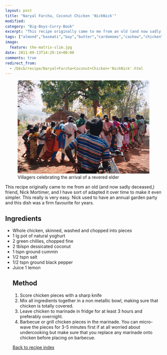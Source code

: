 ```yaml
---
layout: post
title: "Naryal Farcha, Coconut Chicken 'NickNick'"
modified:
category: "Big-Boys-Curry-Book"
excerpt: "This recipe originally came to me from an old (and now sadly deceased,) friend"
tags: ["almond","basmati","bay","butter","cardomoms","cashew","chicken","cinnamon","cloves","cumin","ghee","lamb","mace","nuts","pepper","rice","saffron","turmeric"]
image:
  feature: the-matrix-slim.jpg
date: 2011-09-13T14:29:14+00:00
comments: true
redirect_from: 
  - /bbcb/recipe/Naryal+Farcha+Coconut+Chicken+'NickNick'.html
---
```


<figure>
	<a href="/images/bbcb/photo17_14.jpg" alt="Dancing, Orrisa, India" title="Dancing, Orrisa, India &#169; Ashley Kitson 13/09/2011"><img src="/images/bbcb/photo17_14.jpg"/></a>
	<figcaption>Villagers celebrating the arrival of a revered elder</figcaption>
</figure>

This recipe originally came to me from an old (and now sadly deceased,) friend, Nick Mortimer, and I have sort of adapted it over time to make it even simpler. This really is very easy. Nick used to have an annual garden party and this dish was a firm favourite for years.
        
## Ingredients
        
<ul><li>Whole chicken, skinned, washed and chopped into pieces</li><li>1 lg pot of natural yoghurt</li><li>2 green chillies, chopped fine</li><li>2 tblspn dessicated coconut</li><li>1 tspn ground cummin</li><li>1/2 tspn salt</li><li>1/2 tspn ground black pepper</li><li>Juice 1 lemon</p>
        
## Method

<ol><li>Score chicken pieces with a sharp knife</li><li>Mix all ingredients together in a non metallic bowl, making sure that chicken is totally covered.</li><li>Leave chicken to marinade in fridge for at least 3 hours and preferably overnight.</li><li>Barbecue or grill chicken pieces in the marinade. You can micro-wave the pieces for 3-5 minutes first if at all worried about undercooking but make sure that you replace any marinade onto chicken before placing on barbecue.</li></ol>   

<a href="/bbcb">Back to recipe index</a>      